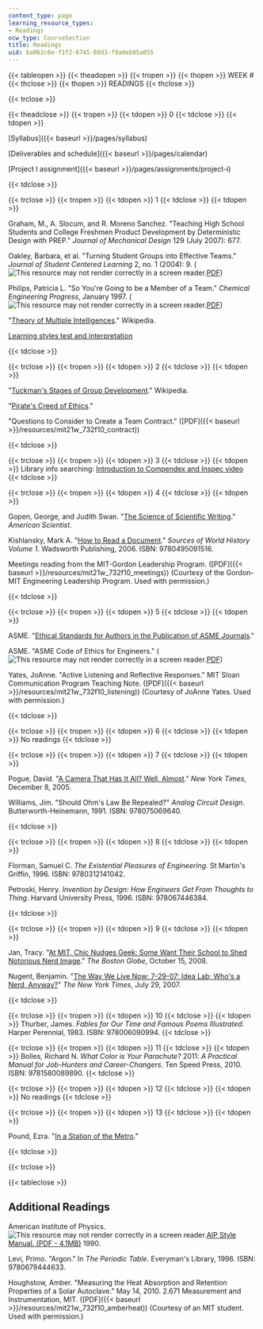 ```yaml
---
content_type: page
learning_resource_types:
- Readings
ocw_type: CourseSection
title: Readings
uid: ba062c6e-f1f2-6745-89d3-f9adeb95a855
---
```


{{< tableopen >}}
{{< theadopen >}}
{{< tropen >}}
{{< thopen >}}
WEEK #
{{< thclose >}}
{{< thopen >}}
READINGS
{{< thclose >}}

{{< trclose >}}

{{< theadclose >}}
{{< tropen >}}
{{< tdopen >}}
0
{{< tdclose >}}
{{< tdopen >}}


[Syllabus]({{< baseurl >}}/pages/syllabus)

[Deliverables and schedule]({{< baseurl >}}/pages/calendar)

[Project I assignment]({{< baseurl >}}/pages/assignments/project-i)


{{< tdclose >}}

{{< trclose >}}
{{< tropen >}}
{{< tdopen >}}
1
{{< tdclose >}}
{{< tdopen >}}


Graham, M., A. Slocum, and R. Moreno Sanchez. "Teaching High School Students and College Freshmen Product Development by Deterministic Design with PREP." _Journal of Mechanical Design_ 129 (July 2007): 677.

Oakley, Barbara, et al. "Turning Student Groups into Effective Teams." _Journal of Student Centered Learning_ 2, no. 1 (2004): 9. (![This resource may not render correctly in a screen reader.](/images/inacessible.gif)[PDF](http://www4.ncsu.edu/unity/lockers/users/f/felder/public/Papers/Oakley-paper%28JSCL%29.pdf))

Philips, Patricia L. "So You're Going to be a Member of a Team." _Chemical Engineering Progress_, January 1997. (![This resource may not render correctly in a screen reader.](/images/inacessible.gif)[PDF](http://www.ece.msstate.edu/courses/ece4723/files/member_of_a_team4.pdf))

"[Theory of Multiple Intelligences](http://en.wikipedia.org/wiki/Multiple_intelligences)." Wikipedia.

[Learning styles test and interpretation](http://www.engr.ncsu.edu/learningstyles/ilsweb.html)


{{< tdclose >}}

{{< trclose >}}
{{< tropen >}}
{{< tdopen >}}
2
{{< tdclose >}}
{{< tdopen >}}


"[Tuckman's Stages of Group Development](http://en.wikipedia.org/wiki/Tuckman%27s_stages_of_group_development)." Wikipedia.

"[Pirate's Creed of Ethics](http://www.jollyrogercayman.com/)."

"Questions to Consider to Create a Team Contract." ([PDF]({{< baseurl >}}/resources/mit21w_732f10_contract))


{{< tdclose >}}

{{< trclose >}}
{{< tropen >}}
{{< tdopen >}}
3
{{< tdclose >}}
{{< tdopen >}}
Library info searching: [Introduction to Compendex and Inspec video  
](http://www.youtube.com/watch?v=TbzoVI54uYU)
{{< tdclose >}}

{{< trclose >}}
{{< tropen >}}
{{< tdopen >}}
4
{{< tdclose >}}
{{< tdopen >}}


Gopen, George, and Judith Swan. "[The Science of Scientific Writing](https://www.americanscientist.org/blog/the-long-view/the-science-of-scientific-writing)." _American Scientist_.

Kishlansky, Mark A. "[How to Read a Document](http://www.clas.ufl.edu/users/sterk/junsem/reading.html)." _Sources of World History_ _Volume 1_. Wadsworth Publishing, 2006. ISBN: 9780495091516.

Meetings reading from the MIT-Gordon Leadership Program. ([PDF]({{< baseurl >}}/resources/mit21w_732f10_meetings)) (Courtesy of the Gordon-MIT Engineering Leadership Program. Used with permission.)


{{< tdclose >}}

{{< trclose >}}
{{< tropen >}}
{{< tdopen >}}
5
{{< tdclose >}}
{{< tdopen >}}


ASME. "[Ethical Standards for Authors in the Publication of ASME Journals](http://journaltool.asme.org/Help/AuthorHelp/WebHelp/JournalsHelp.htm#Guidelines/Ethical_Standards.htm)."

ASME. "ASME Code of Ethics for Engineers." (![This resource may not render correctly in a screen reader.](/images/inacessible.gif)[PDF](https://www.asme.org/wwwasmeorg/media/resourcefiles/aboutasme/get%20involved/advocacy/policy-publications/p-15-7-ethics.pdf))

Yates, JoAnne. "Active Listening and Reflective Responses." MIT Sloan Communication Program Teaching Note. ([PDF]({{< baseurl >}}/resources/mit21w_732f10_listening)) (Courtesy of JoAnne Yates. Used with permission.)


{{< tdclose >}}

{{< trclose >}}
{{< tropen >}}
{{< tdopen >}}
6
{{< tdclose >}}
{{< tdopen >}}
No readings
{{< tdclose >}}

{{< trclose >}}
{{< tropen >}}
{{< tdopen >}}
7
{{< tdclose >}}
{{< tdopen >}}


Pogue, David. "[A Camera That Has It All? Well, Almost](http://www.nytimes.com/2005/12/08/technology/circuits/08pogue.ready.html)." _New York Times_, December 8, 2005.

Williams, Jim. "Should Ohm's Law Be Repealed?" _Analog Circuit Design_. Butterworth-Heinemann, 1991. ISBN: 978075069640.


{{< tdclose >}}

{{< trclose >}}
{{< tropen >}}
{{< tdopen >}}
8
{{< tdclose >}}
{{< tdopen >}}


Florman, Samuel C. _The Existential Pleasures of Engineering_. St Martin's Griffin, 1996. ISBN: 9780312141042.

Petroski, Henry. _Invention by Design: How Engineers Get From Thoughts to Thing_. Harvard University Press, 1996. ISBN: 978067446384.


{{< tdclose >}}

{{< trclose >}}
{{< tropen >}}
{{< tdopen >}}
9
{{< tdclose >}}
{{< tdopen >}}


Jan, Tracy. "[At MIT, Chic Nudges Geek: Some Want Their School to Shed Notorious Nerd Image](http://www.boston.com/news/education/higher/articles/2008/10/15/at_mit_chic_nudges_geek/)." _The Boston Globe_, October 15, 2008.

Nugent, Benjamin. "[The Way We Live Now: 7-29-07: Idea Lab; Who's a Nerd, Anyway?](http://query.nytimes.com/gst/fullpage.html?res=9C0CE3DC1231F93AA15754C0A9619C8B63)" _The New York Times_, July 29, 2007.


{{< tdclose >}}

{{< trclose >}}
{{< tropen >}}
{{< tdopen >}}
10
{{< tdclose >}}
{{< tdopen >}}
Thurber, James. _Fables for Our Time and Famous Poems Illustrated_. Harper Perennial, 1983. ISBN: 978006090994.
{{< tdclose >}}

{{< trclose >}}
{{< tropen >}}
{{< tdopen >}}
11
{{< tdclose >}}
{{< tdopen >}}
Bolles, Richard N. _What Color is Your Parachute?_ 2011: _A Practical Manual for Job-Hunters and Career-Changers_. Ten Speed Press, 2010. ISBN: 9781580089890.
{{< tdclose >}}

{{< trclose >}}
{{< tropen >}}
{{< tdopen >}}
12
{{< tdclose >}}
{{< tdopen >}}
No readings
{{< tdclose >}}

{{< trclose >}}
{{< tropen >}}
{{< tdopen >}}
13
{{< tdclose >}}
{{< tdopen >}}


Pound, Ezra. "[In a Station of the Metro](http://en.wikipedia.org/wiki/In_a_Station_of_the_Metro)."


{{< tdclose >}}

{{< trclose >}}

{{< tableclose >}}

Additional Readings
-------------------

American Institute of Physics. ![This resource may not render correctly in a screen reader.](/images/inacessible.gif)[AIP Style Manual. (PDF - 4.1MB)](http://kmh-lanl.hansonhub.com/AIP_Style_4thed.pdf) 1990.

Levi, Primo. "Argon." In _The Periodic Table_. Everyman's Library, 1996. ISBN: 9780679444633.

Houghstow, Amber. "Measuring the Heat Absorption and Retention Properties of a Solar Autoclave." May 14, 2010. 2.671 Measurement and Instrumentation, MIT. ([PDF]({{< baseurl >}}/resources/mit21w_732f10_amberheat)) (Courtesy of an MIT student. Used with permission.)